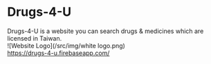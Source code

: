 # Drugs-4-U
Drugs-4-U is a website you can search drugs & medicines which are licensed in Taiwan.  
![Website Logo](/src/img/white logo.png)  
https://drugs-4-u.firebaseapp.com/
